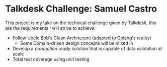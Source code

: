 # Talkdesk Challenge: Samuel Castro

This project is my take on the technical challenge given by Talkdesk, this are the requirements I will strive to achieve:

* Follow Uncle Bob's Clean Architecure (adapted to Golang's reality)
  * Some Domain-driven design concepts will be mixed in 
* Develop a *production ready* solution that is capable of data validation at scale
* Total test coverage using unit testing